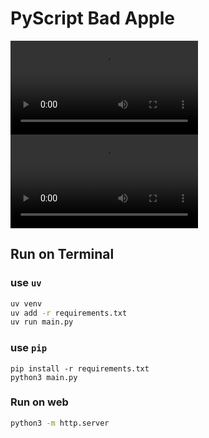 # PyScript Bad Apple

![Terminal Bad Apple](./resource/terminal.mov)
![Web Bad Apple](./resource/web.mov)

## Run on Terminal

### use `uv`

```sh
uv venv
uv add -r requirements.txt 
uv run main.py
```

### use `pip`

```
pip install -r requirements.txt
python3 main.py
```


### Run on web

```sh
python3 -m http.server
```
